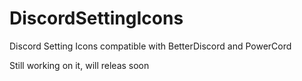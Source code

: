 # DiscordSettingIcons
Discord Setting Icons compatible with BetterDiscord and PowerCord

Still working on it, will releas soon
